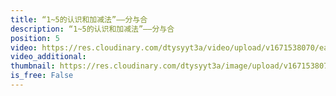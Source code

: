 ```yaml
---
title: “1~5的认识和加减法”——分与合
description: “1~5的认识和加减法”——分与合
position: 5
video: https://res.cloudinary.com/dtysyyt3a/video/upload/v1671538070/easymath/1年级上/03单元1~5的认识和加减法/sjejk3z32zbtdowuaylh.mp4
video_additional: 
thumbnail: https://res.cloudinary.com/dtysyyt3a/image/upload/v1671538072/easymath/1年级上/03单元1~5的认识和加减法/zknllbkveku9f6x5c8mi.png
is_free: False
---
```

